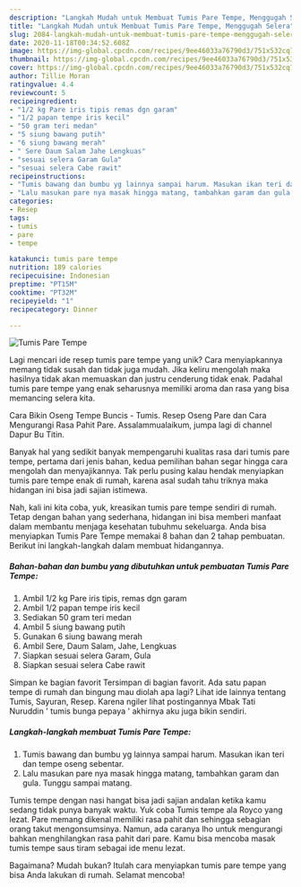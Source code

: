 ```yaml
---
description: "Langkah Mudah untuk Membuat Tumis Pare Tempe, Menggugah Selera"
title: "Langkah Mudah untuk Membuat Tumis Pare Tempe, Menggugah Selera"
slug: 2084-langkah-mudah-untuk-membuat-tumis-pare-tempe-menggugah-selera
date: 2020-11-18T00:34:52.608Z
image: https://img-global.cpcdn.com/recipes/9ee46033a76790d3/751x532cq70/tumis-pare-tempe-foto-resep-utama.jpg
thumbnail: https://img-global.cpcdn.com/recipes/9ee46033a76790d3/751x532cq70/tumis-pare-tempe-foto-resep-utama.jpg
cover: https://img-global.cpcdn.com/recipes/9ee46033a76790d3/751x532cq70/tumis-pare-tempe-foto-resep-utama.jpg
author: Tillie Moran
ratingvalue: 4.4
reviewcount: 5
recipeingredient:
- "1/2 kg Pare iris tipis remas dgn garam"
- "1/2 papan tempe iris kecil"
- "50 gram teri medan"
- "5 siung bawang putih"
- "6 siung bawang merah"
- " Sere Daum Salam Jahe Lengkuas"
- "sesuai selera Garam Gula"
- "sesuai selera Cabe rawit"
recipeinstructions:
- "Tumis bawang dan bumbu yg lainnya sampai harum. Masukan ikan teri dan tempe oseng sebentar."
- "Lalu masukan pare nya masak hingga matang, tambahkan garam dan gula. Tunggu sampai matang."
categories:
- Resep
tags:
- tumis
- pare
- tempe

katakunci: tumis pare tempe 
nutrition: 189 calories
recipecuisine: Indonesian
preptime: "PT15M"
cooktime: "PT32M"
recipeyield: "1"
recipecategory: Dinner

---
```



![Tumis Pare Tempe](https://img-global.cpcdn.com/recipes/9ee46033a76790d3/751x532cq70/tumis-pare-tempe-foto-resep-utama.jpg)

Lagi mencari ide resep tumis pare tempe yang unik? Cara menyiapkannya memang tidak susah dan tidak juga mudah. Jika keliru mengolah maka hasilnya tidak akan memuaskan dan justru cenderung tidak enak. Padahal tumis pare tempe yang enak seharusnya memiliki aroma dan rasa yang bisa memancing selera kita.

Cara Bikin Oseng Tempe Buncis - Tumis. Resep Oseng Pare dan Cara Mengurangi Rasa Pahit Pare. Assalammualaikum, jumpa lagi di channel Dapur Bu Titin.

Banyak hal yang sedikit banyak mempengaruhi kualitas rasa dari tumis pare tempe, pertama dari jenis bahan, kedua pemilihan bahan segar hingga cara mengolah dan menyajikannya. Tak perlu pusing kalau hendak menyiapkan tumis pare tempe enak di rumah, karena asal sudah tahu triknya maka hidangan ini bisa jadi sajian istimewa.


Nah, kali ini kita coba, yuk, kreasikan tumis pare tempe sendiri di rumah. Tetap dengan bahan yang sederhana, hidangan ini bisa memberi manfaat dalam membantu menjaga kesehatan tubuhmu sekeluarga. Anda bisa menyiapkan Tumis Pare Tempe memakai 8 bahan dan 2 tahap pembuatan. Berikut ini langkah-langkah dalam membuat hidangannya.

<!--inarticleads1-->

##### Bahan-bahan dan bumbu yang dibutuhkan untuk pembuatan Tumis Pare Tempe:

1. Ambil 1/2 kg Pare iris tipis, remas dgn garam
1. Ambil 1/2 papan tempe iris kecil
1. Sediakan 50 gram teri medan
1. Ambil 5 siung bawang putih
1. Gunakan 6 siung bawang merah
1. Ambil  Sere, Daum Salam, Jahe, Lengkuas
1. Siapkan sesuai selera Garam, Gula
1. Siapkan sesuai selera Cabe rawit


Simpan ke bagian favorit Tersimpan di bagian favorit. Ada satu papan tempe di rumah dan bingung mau diolah apa lagi? Lihat ide lainnya tentang Tumis, Sayuran, Resep. Karena ngiler lihat postingannya Mbak Tati Nuruddin &#39; tumis bunga pepaya &#39; akhirnya aku juga bikin sendiri. 

<!--inarticleads2-->

##### Langkah-langkah membuat Tumis Pare Tempe:

1. Tumis bawang dan bumbu yg lainnya sampai harum. Masukan ikan teri dan tempe oseng sebentar.
1. Lalu masukan pare nya masak hingga matang, tambahkan garam dan gula. Tunggu sampai matang.


Tumis tempe dengan nasi hangat bisa jadi sajian andalan ketika kamu sedang tidak punya banyak waktu. Yuk coba Tumis tempe ala Royco yang lezat. Pare memang dikenal memiliki rasa pahit dan sehingga sebagian orang takut mengonsumsinya. Namun, ada caranya lho untuk mengurangi bahkan menghilangkan rasa pahit dari pare. Kamu bisa mencoba masak tumis tempe saus tiram sebagai ide menu lezat. 

Bagaimana? Mudah bukan? Itulah cara menyiapkan tumis pare tempe yang bisa Anda lakukan di rumah. Selamat mencoba!
